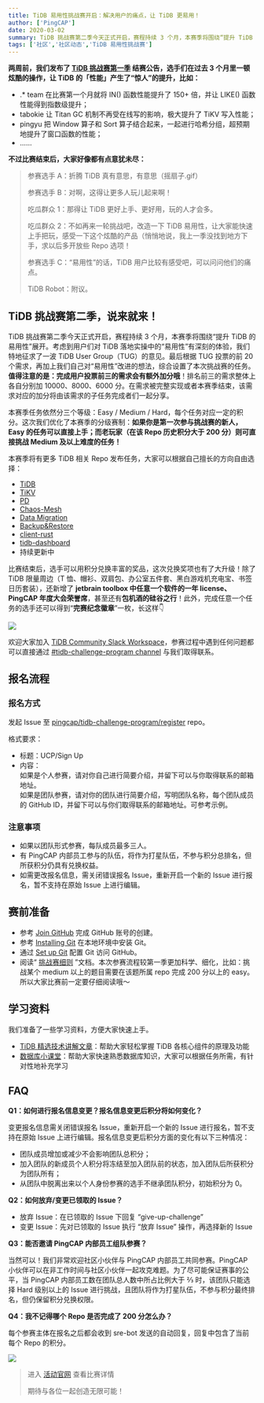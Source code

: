 ```yaml
---
title: TiDB 易用性挑战赛开启：解决用户的痛点，让 TiDB 更易用！
author: ['PingCAP']
date: 2020-03-02
summary: TiDB 挑战赛第二季今天正式开启，赛程持续 3 个月，本赛季将围绕“提升 TiDB 的易用性”展开。考虑到用户们对 TiDB 落地实操中的“易用性”有深刻的体验，我们特地征求了一波 TiDB User Group（TUG）的意见。
tags: ['社区','社区动态','TiDB 易用性挑战赛']
---
```

**两周前，我们发布了 [TiDB 挑战赛第一季](https://pingcap.com/blog-cn/pcp-report-202002/) 结赛公告，选手们在过去 3 个月里一顿炫酷的操作，让 TiDB 的「性能」产生了“惊人”的提升，比如：**

- .* team 在比赛第一个月就将 IN() 函数性能提升了 150+ 倍，并让 LIKE() 函数性能得到指数级提升；
- tabokie 让 Titan GC 机制不再受在线写的影响，极大提升了 TiKV 写入性能；
- pingyu 把 Window 算子和 Sort 算子结合起来，一起进行哈希分组，超预期地提升了窗口函数的性能；
- …… 

**不过比赛结束后，大家好像都有点意犹未尽：**

>参赛选手 A：折腾 TiDB 真有意思，有意思（摇扇子.gif）
>
>参赛选手 B：对啊，这得让更多人玩儿起来啊！
>
>吃瓜群众 1：那得让 TiDB 更好上手、更好用，玩的人才会多。
>
>吃瓜群众 2：不如再来一轮挑战吧，改造一下 TiDB 易用性，让大家能快速上手把玩，感受一下这个炫酷的产品（悄悄地说，我上一季没找到地方下手，求以后多开放些 Repo 选项！
>
>参赛选手 C：“易用性”的话，TiDB 用户比较有感受吧，可以问问他们的痛点。
>
>TiDB Robot：附议。

## TiDB 挑战赛第二季，说来就来！

TiDB 挑战赛第二季今天正式开启，赛程持续 3 个月，本赛季将围绕“提升 TiDB 的易用性”展开。考虑到用户们对 TiDB 落地实操中的“易用性”有深刻的体验，我们特地征求了一波 TiDB User Group（TUG）的意见。最后根据 TUG 投票的前 20 个需求，再加上我们自己对“易用性”改进的想法，综合设置了本次挑战赛的任务。**值得注意的是：完成用户投票前三的需求会有额外加分哦**！排名前三的需求整体上各自分别加 10000、8000、6000 分。在需求被完整实现或者本赛季结束，该需求对应的加分将由该需求的子任务完成者们一起分享。

本赛季任务依然分三个等级：Easy / Medium / Hard，每个任务对应一定的积分。这次我们优化了本赛季的分级赛制：**如果你是第一次参与挑战赛的新人，Easy 的任务可以直接上手；而老玩家（在该 Repo 历史积分大于 200 分）则可直接挑战 Medium 及以上难度的任务！**

本赛季将有更多 TiDB 相关 Repo 发布任务，大家可以根据自己擅长的方向自由选择：

- [TiDB](https://github.com/pingcap/tidb/projects/26)
- [TiKV](https://github.com/tikv/tikv/projects/20)
- [PD](https://github.com/pingcap/pd/projects/2)
- [Chaos-Mesh](https://github.com/pingcap/chaos-mesh/projects/14)
- [Data Migration](https://github.com/pingcap/dm/projects/1)
- [Backup&Restore](https://github.com/pingcap/br/projects/1)
- [client-rust](https://github.com/tikv/client-rust/projects/3)
- [tidb-dashboard](https://github.com/pingcap-incubator/tidb-dashboard/projects/17)
- 持续更新中

比赛结束后，选手可以用积分兑换丰富的奖品，这次兑换奖项也有了大升级！除了 TiDB 限量周边（T 恤、帽衫、双肩包、办公室五件套、黑白游戏机充电宝、书签日历套装），还新增了 **jetbrain toolbox 中任意一个软件的一年 license、PingCAP 年度大会荣誉席**，甚至还有**包机酒的硅谷之行**！此外，完成任意一个任务的选手还可以得到“**完赛纪念徽章**”一枚，长这样👇

![](https://download.pingcap.com/images/blog/TiDB-usability-challenge-program/1-usability-challenge-program.jpeg)

欢迎大家加入 [TiDB Community Slack Workspace](https://join.slack.com/t/tidbcommunity/shared_invite/enQtNzc0MzI4ODExMDc4LWYwYmIzMjZkYzJiNDUxMmZlN2FiMGJkZjAyMzQ5NGU0NGY0NzI3NTYwMjAyNGQ1N2I2ZjAxNzc1OGUwYWM0NzE)，参赛过程中遇到任何问题都可以直接通过 [#tidb-challenge-program channel](https://tidbcommunity.slack.com/join/shared_invite/enQtNzc0MzI4ODExMDc4LWYwYmIzMjZkYzJiNDUxMmZlN2FiMGJkZjAyMzQ5NGU0NGY0NzI3NTYwMjAyNGQ1N2I2ZjAxNzc1OGUwYWM0NzE) 与我们取得联系。

## 报名流程

### 报名方式

发起 Issue 至 [pingcap/tidb-challenge-program/register](https://github.com/tidb-challenge-program/register) repo。

格式要求：

- 标题：UCP/Sign Up
- 内容：  
	如果是个人参赛，请对你自己进行简要介绍，并留下可以与你取得联系的邮箱地址。  
	如果是团队参赛，请对你的团队进行简要介绍，写明团队名称，每个团队成员的 GitHub ID，并留下可以与你们取得联系的邮箱地址。可参考示例。

### 注意事项

- 如果以团队形式参赛，每队成员最多三人。
- 有 PingCAP 内部员工参与的队伍，将作为打星队伍，不参与积分总排名，但所获积分仍具有兑换权益。
- 如需更改报名信息，需关闭错误报名 Issue，重新开启一个新的 Issue 进行报名，暂不支持在原始 Issue 上进行编辑。

## 赛前准备

- 参考 [Join GitHub](https://github.com/join) 完成 GitHub 账号的创建。
- 参考 [Installing Git](https://git-scm.com/book/en/v2/Getting-Started-Installing-Git) 在本地环境中安装 Git。
- 通过 [Set up Git](https://help.github.com/en/github/getting-started-with-github/set-up-git) 配置 Git 访问 GitHub。
- 阅读“ [挑战赛细则](https://github.com/pingcap/community/blob/master/challenge-programs/challenge-program-season-2-cn.md) ”文档。本次参赛流程较第一季更加科学、细化，比如：挑战某个 medium 以上的题目需要在该题所属 repo 完成 200 分以上的 easy。所以大家比赛前一定要仔细阅读哦～

## 学习资料

我们准备了一些学习资料，方便大家快速上手。

- [TiDB 精选技术讲解文章](https://github.com/pingcap/presentations/blob/master/hackathon-2019/reference-document-of-hackathon-2019.md)：帮助大家轻松掌握 TiDB 各核心组件的原理及功能
- [数据库小课堂](https://github.com/pingcap/awesome-database-learning)：帮助大家快速熟悉数据库知识，大家可以根据任务所需，有针对性地补充学习

## FAQ

**Q1：如何进行报名信息变更？报名信息变更后积分将如何变化？**

变更报名信息需关闭错误报名 Issue，重新开启一个新的 Issue 进行报名，暂不支持在原始 Issue 上进行编辑。报名信息变更后积分方面的变化有以下三种情况：

- 团队成员增加或减少不会影响团队总积分；
- 加入团队的新成员个人积分将冻结至加入团队前的状态，加入团队后所获积分为团队所有；
- 从团队中脱离出来以个人身份参赛的选手不继承团队积分，初始积分为 0。

**Q2：如何放弃/变更已领取的 Issue？**

- 放弃 Issue：在已领取的 Issue 下回复 “give-up-challenge”
- 变更 Issue：先对已领取的 Issue 执行 “放弃 Issue” 操作，再选择新的 Issue

**Q3：能否邀请 PingCAP 内部员工组队参赛？**

当然可以！我们非常欢迎社区小伙伴与 PingCAP 内部员工共同参赛。PingCAP 小伙伴可以在非工作时间与社区小伙伴一起攻克难题。为了尽可能保证赛事的公平，当 PingCAP 内部员工数在团队总人数中所占比例大于 ⅔ 时，该团队只能选择 Hard 级别以上的 Issue 进行挑战，且团队将作为打星队伍，不参与积分最终排名，但仍保留积分兑换权限。

**Q4：我不记得哪个 Repo 是否完成了 200 分怎么办？**

每个参赛主体在报名之后都会收到 sre-bot 发送的自动回复，回复中包含了当前每个 Repo 的积分。

![](https://download.pingcap.com/images/blog/TiDB-usability-challenge-program/2-TiDB-Community.jpg)

> 进入 [活动官网](https://pingcap.com/community-cn/tidb-usability-challenge/) 查看比赛详情
> 
>期待与各位一起创造无限可能！